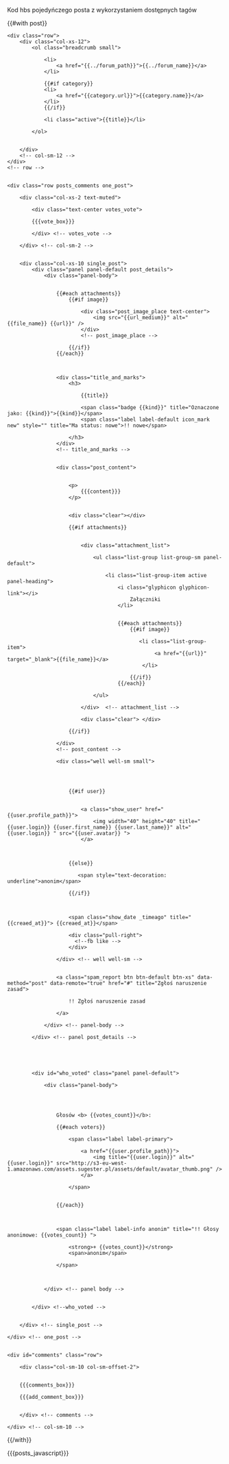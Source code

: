 Kod hbs pojedyńczego posta z wykorzystaniem dostępnych tagów


{{#with post}}


    <div class="row">
        <div class="col-xs-12">
            <ol class="breadcrumb small">
            
                <li>
                    <a href="{{../forum_path}}">{{../forum_name}}</a>
                </li>

                {{#if category}}
                <li>
                    <a href="{{category.url}}">{{category.name}}</a>
                </li>
                {{/if}}

                <li class="active">{{title}}</li>

            </ol>


        </div>
        <!-- col-sm-12 -->
    </div>
    <!-- row -->


    <div class="row posts_comments one_post">

        <div class="col-xs-2 text-muted">
            
            <div class="text-center votes_vote">

            {{{vote_box}}}

            </div> <!-- votes_vote -->

        </div> <!-- col-sm-2 -->


        <div class="col-xs-10 single_post">
            <div class="panel panel-default post_details">
                <div class="panel-body">


                    {{#each attachments}}
                        {{#if image}}

                            <div class="post_image_place text-center">
                                <img src="{{url_medium}}" alt="{{file_name}} {{url}}" />
                            </div>
                            <!-- post_image_place -->              

                        {{/if}}
                    {{/each}}                



                    <div class="title_and_marks">
                        <h3>

                            {{title}}

                            <span class="badge {{kind}}" title="Oznaczone jako: {{kind}}">{{kind}}</span> 
                            <span class="label label-default icon_mark new" style="" title="Ma status: nowe">!! nowe</span>

                        </h3>
                    </div>
                    <!-- title_and_marks -->


                    <div class="post_content">
   

                        <p>
                            {{{content}}}
                        </p>   


                        <div class="clear"></div>

                        {{#if attachments}}


                            <div class="attachment_list">

                                <ul class="list-group list-group-sm panel-default">

                                    <li class="list-group-item active panel-heading">
                                        <i class="glyphicon glyphicon-link"></i> 
                                            Załączniki
                                        </li>


                                        {{#each attachments}}
                                            {{#if image}}

                                               <li class="list-group-item">
                                                    <a href="{{url}}" target="_blank">{{file_name}}</a>
                                                </li>           

                                            {{/if}}
                                        {{/each}}  
     
                                </ul>

                            </div>  <!-- attachment_list -->

                            <div class="clear"> </div>

                        {{/if}}                         

                    </div>
                    <!-- post_content -->

                    <div class="well well-sm small">




                        {{#if user}}


                            <a class="show_user" href="{{user.profile_path}}">
                                <img width="40" height="40" title="{{user.login}} {{user.first_name}} {{user.last_name}}" alt="{{user.login}} " src="{{user.avatar}} ">
                            </a>                                



                        {{else}}

                           <span style="text-decoration: underline">anonim</span> 

                        {{/if}}


       
                        <span class="show_date _timeago" title="{{creaed_at}}"> {{creaed_at}}</span>

                        <div class="pull-right">
                          <!--fb like -->
                        </div>

                    </div> <!-- well well-sm -->
                    

                    <a class="spam_report btn btn-default btn-xs" data-method="post" data-remote="true" href="#" title="Zgłoś naruszenie zasad">

                        !! Zgłoś naruszenie zasad

                    </a> 

                </div> <!-- panel-body -->

            </div> <!-- panel post_details -->





            <div id="who_voted" class="panel panel-default"> 

                <div class="panel-body">




                    Głosów <b> {{votes_count}}</b>:

                    {{#each voters}}

                        <span class="label label-primary">

                            <a href="{{user.profile_path}}">
                                <img title="{{user.login}}" alt="{{user.login}}" src="http://s3-eu-west-1.amazonaws.com/assets.sugester.pl/assets/default/avatar_thumb.png" />
                            </a>

                        </span>


                    {{/each}}                       



                    <span class="label label-info anonim" title="!! Głosy anonimowe: {{votes_count}} ">

                        <strong>+ {{votes_count}}</strong>
                        <span>anonim</span>

                    </span>                    

           

                </div> <!-- panel body -->


            </div> <!--who_voted -->


        </div> <!-- single_post -->

    </div> <!-- one_post -->


    <div id="comments" class="row">

        <div class="col-sm-10 col-sm-offset-2">


        {{{comments_box}}}

        {{{add_comment_box}}}


        </div> <!-- comments -->

    </div> <!-- col-sm-10 -->


{{/with}}

{{{posts_javascript}}}


